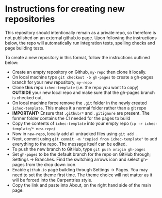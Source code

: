 # Instructions for creating new repositories

This repository should intentionally remain as a private repo, so therefore is not published on an external github.io page. 
Upon following the instructions below, the repo will automatically run integration tests, spelling checks and page building tests. 

To create a new repository in this format, follow the instructions outlined below:

- Create an empty repository on Github, `my-repo` then clone it locally.
- On local machine type `git checkout -b gh-pages` to create a gh-pages branch for your new repository, `my-repo`
- Clone **this** repo `ichec-template` (i.e. the repo you want to copy) **OUTSIDE** your new local repo and make sure that the gh-pages branch is checked out.
- On local machine force remove the `.git` folder in the newly created `ichec-template`. This makes it a normal folder rather than a git repo
- **IMPORTANT:** Ensure that `.github/*` and `.gitignore` are present. The former folder contains the CI needed for the pages to build
- Copy the contents of `ichec-template` into your empty repo (`cp -r ichec-template/* new-repo`)
- Now in `new-repo`, locally add all untracked files using `git add .`
- Next, commit using `git commit -m "copied from ichec-template"` to add everything to the repo. The message itself can be edited.
- To push the new branch to GitHub, type `git push origin gh-pages`
- Set `gh-pages` to be the default branch for the repo on GitHub through; Settings -> Branches. Find the switching arrows icon and select gh-pages from the drop down icon.
- Enable `github.io` page building through Settings -> Pages. You may need to set the theme first time. The theme choice will not matter as it will be forced into the Carpentries style. 
- Copy the link and paste into About, on the right hand side of the main page.

